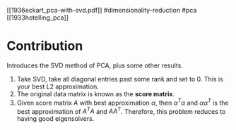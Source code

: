[[1936eckart_pca-with-svd.pdf]]
#dimensionality-reduction #pca
[[1933hotelling_pca]]

# Contribution 

   Introduces the SVD method of PCA, plus some other results. 
   1. Take SVD, take all diagonal entries past some rank and set to $0$. This is your best L2 approximation. 
   2. The original data matrix is known as the **score matrix**. 
   3. Given score matrix $A$ with best approximation $\alpha$, then $\alpha^T \alpha$ and $\alpha \alpha^T$ is the best approximation of $A^T A$ and $A A^T$. 
   Therefore, this problem reduces to having good eigensolvers. 
